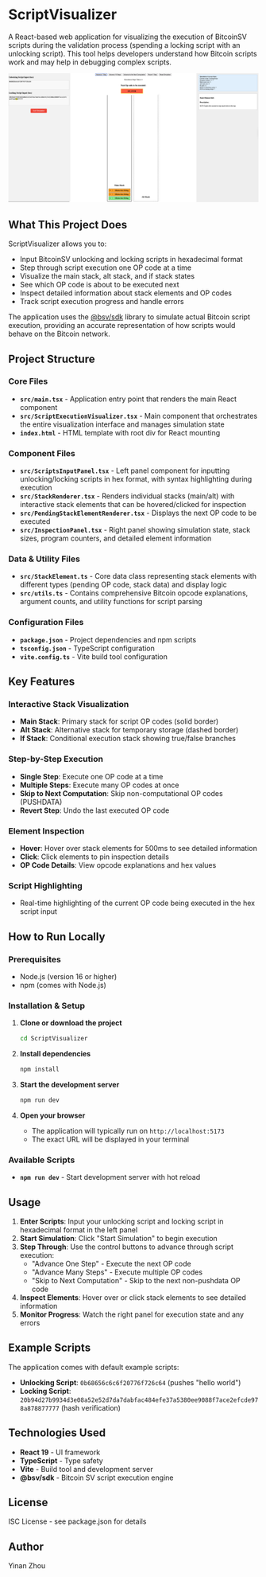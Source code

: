 # ScriptVisualizer

A React-based web application for visualizing the execution of BitcoinSV scripts during the validation process (spending a locking script with an unlocking script). This tool helps developers understand how Bitcoin scripts work and may help in debugging complex scripts.

![ScriptVisualizer Screenshot](assets/snapshot.png)

## What This Project Does

ScriptVisualizer allows you to:
- Input BitcoinSV unlocking and locking scripts in hexadecimal format
- Step through script execution one OP code at a time
- Visualize the main stack, alt stack, and if stack states
- See which OP code is about to be executed next
- Inspect detailed information about stack elements and OP codes
- Track script execution progress and handle errors

The application uses the [@bsv/sdk](https://www.npmjs.com/package/@bsv/sdk) library to simulate actual Bitcoin script execution, providing an accurate representation of how scripts would behave on the Bitcoin network.

## Project Structure

### Core Files

- **`src/main.tsx`** - Application entry point that renders the main React component
- **`src/ScriptExecutionVisualizer.tsx`** - Main component that orchestrates the entire visualization interface and manages simulation state
- **`index.html`** - HTML template with root div for React mounting

### Component Files

- **`src/ScriptsInputPanel.tsx`** - Left panel component for inputting unlocking/locking scripts in hex format, with syntax highlighting during execution
- **`src/StackRenderer.tsx`** - Renders individual stacks (main/alt) with interactive stack elements that can be hovered/clicked for inspection
- **`src/PendingStackElementRenderer.tsx`** - Displays the next OP code to be executed
- **`src/InspectionPanel.tsx`** - Right panel showing simulation state, stack sizes, program counters, and detailed element information

### Data & Utility Files

- **`src/StackElement.ts`** - Core data class representing stack elements with different types (pending OP code, stack data) and display logic
- **`src/utils.ts`** - Contains comprehensive Bitcoin opcode explanations, argument counts, and utility functions for script parsing

### Configuration Files

- **`package.json`** - Project dependencies and npm scripts
- **`tsconfig.json`** - TypeScript configuration
- **`vite.config.ts`** - Vite build tool configuration

## Key Features

### Interactive Stack Visualization
- **Main Stack**: Primary stack for script OP codes (solid border)
- **Alt Stack**: Alternative stack for temporary storage (dashed border)
- **If Stack**: Conditional execution stack showing true/false branches

### Step-by-Step Execution
- **Single Step**: Execute one OP code at a time
- **Multiple Steps**: Execute many OP codes at once
- **Skip to Next Computation**: Skip non-computational OP codes (PUSHDATA)
- **Revert Step**: Undo the last executed OP code

### Element Inspection
- **Hover**: Hover over stack elements for 500ms to see detailed information
- **Click**: Click elements to pin inspection details
- **OP Code Details**: View opcode explanations and hex values

### Script Highlighting
- Real-time highlighting of the current OP code being executed in the hex script input

## How to Run Locally

### Prerequisites
- Node.js (version 16 or higher)
- npm (comes with Node.js)

### Installation & Setup

1. **Clone or download the project**
   ```bash
   cd ScriptVisualizer
   ```

2. **Install dependencies**
   ```bash
   npm install
   ```

3. **Start the development server**
   ```bash
   npm run dev
   ```

4. **Open your browser**
   - The application will typically run on `http://localhost:5173`
   - The exact URL will be displayed in your terminal

### Available Scripts

- **`npm run dev`** - Start development server with hot reload

## Usage

1. **Enter Scripts**: Input your unlocking script and locking script in hexadecimal format in the left panel
2. **Start Simulation**: Click "Start Simulation" to begin execution
3. **Step Through**: Use the control buttons to advance through script execution:
   - "Advance One Step" - Execute the next OP code
   - "Advance Many Steps" - Execute multiple OP codes
   - "Skip to Next Computation" - Skip to the next non-pushdata OP code
4. **Inspect Elements**: Hover over or click stack elements to see detailed information
5. **Monitor Progress**: Watch the right panel for execution state and any errors

## Example Scripts

The application comes with default example scripts:
- **Unlocking Script**: `0b68656c6c6f20776f726c64` (pushes "hello world")
- **Locking Script**: `20b94d27b9934d3e08a52e52d7da7dabfac484efe37a5380ee9088f7ace2efcde978a878877777` (hash verification)

## Technologies Used

- **React 19** - UI framework
- **TypeScript** - Type safety
- **Vite** - Build tool and development server
- **@bsv/sdk** - Bitcoin SV script execution engine

## License

ISC License - see package.json for details

## Author

Yinan Zhou
